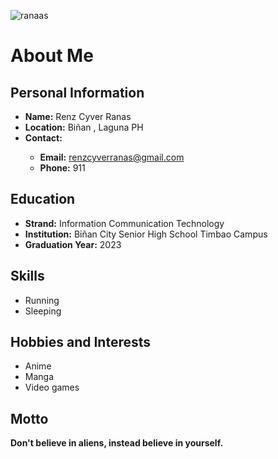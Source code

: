 ![ranaas](https://github.com/user-attachments/assets/4ef236f2-f275-4303-a9a2-925e028f5d7a)
<h1>About Me</h1>
<h2>Personal Information</h2>
<ul>
  <li><strong>Name:</strong> Renz Cyver Ranas</li>
  <li><strong>Location:</strong> Biñan , Laguna PH</li>
  <li><strong>Contact:</strong></li>
  <ul><strong><li>Email:</strong> <a href="https://mail.google.com/mail/u/1/?view=cm&fs=1&to=renzcyverranas@gmail.com&tf=1">renzcyverranas@gmail.com<a/></li>
      <li><strong>Phone:</strong> 911</li></ul>
</ul>
<h2>Education</h2>
<ul>
  <li><strong>Strand:</strong> Information Communication Technology</li>
  <li><strong>Institution:</strong> Biñan City Senior High School Timbao Campus</li>
  <li><strong>Graduation Year:</strong> 2023</li>
</ul>
<h2>Skills</h2>
  <ul>
    <li>Running</li>
    <li>Sleeping</li>
  </ul>
<h2>Hobbies and Interests</h2>
<ul>
  <li>Anime</li>
  <li>Manga</li>
  <li>Video games</li>
</ul>
<h2>Motto</h2>
<strong>Don't believe in aliens, instead believe in yourself.</strong>
